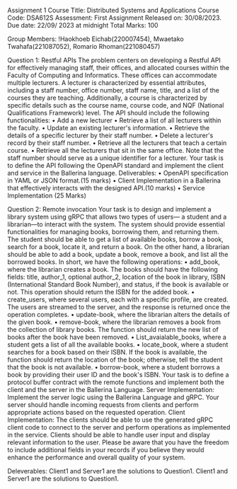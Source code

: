 Assignment 1
Course Title: Distributed Systems and Applications
Course Code: DSA612S
Assessment: First Assignment
Released on: 30/08/2023.
Due date: 22/09/ 2023 at midnight
Total Marks: 100

Group Members: !Haokhoeb Eichab(220007454), Mwaetako Twahafa(221087052), Romario Rhoman(221080457) 

Question 1: Restful APIs
The problem centers on developing a Restful API for effectively managing staff, their offices, and
allocated courses within the Faculty of Computing and Informatics. These offices can
accommodate multiple lecturers. A lecturer is characterized by essential attributes, including a
staff number, office number, staff name, title, and a list of the courses they are teaching.
Additionally, a course is characterized by specific details such as the course name, course code,
and NQF (National Qualifications Framework) level.
The API should include the following functionalities:
• Add a new lecturer
• Retrieve a list of all lecturers within the faculty.
• Update an existing lecturer's information.
• Retrieve the details of a specific lecturer by their staff number.
• Delete a lecturer's record by their staff number.
• Retrieve all the lecturers that teach a certain course.
• Retrieve all the lecturers that sit in the same office.
Note that the staff number should serve as a unique identifier for a lecturer.
Your task is to define the API following the OpenAPI standard and implement the client and
service in the Ballerina language.
Deliverables:
• OpenAPI specification in YAML or JSON format.(15 marks)
• Client Implementation in a Ballerina that effectively interacts with the designed API.(10
marks)
• Service Implementation (25 Marks)


Question 2: Remote invocation
Your task is to design and implement a library system using gRPC that allows two types of users—
a student and a librarian—to interact with the system. The system should provide essential
functionalities for managing books, borrowing them, and returning them. The student should be
able to get a list of available books, borrow a book, search for a book, locate it, and return a book.
On the other hand, a librarian should be able to add a book, update a book, remove a book, and list
all the borrowed books.
In short, we have the following operations:
• add_book, where the librarian creates a book. The books should have the following fields:
title, author_1, optional author_2, location of the book in library, ISBN (International
Standard Book Number), and status, if the book is available or not. This operation should
return the ISBN for the added book.
• create_users, where several users, each with a specific profile, are created. The users are
streamed to the server, and the response is returned once the operation completes.
• update-book, where the librarian alters the details of the given book.
• remove-book, where the librarian removes a book from the collection of library books.
The function should return the new list of books after the book have been removed.
• List_avaialable_books, where a student gets a list of all the available books.
• locate_book, where a student searches for a book based on their ISBN. If the book is
available, the function should return the location of the book; otherwise, tell the student
that the book is not available.
• borrow-book, where a student borrows a book by providing their user ID and the book's
ISBN.
Your task is to define a protocol buffer contract with the remote functions and implement both the
client and the server in the Ballerina Language.
Server Implementation:
Implement the server logic using the Ballerina Language and gRPC. Your server should handle
incoming requests from clients and perform appropriate actions based on the requested operation.
Client Implementation:
The clients should be able to use the generated gRPC client code to connect to the server and
perform operations as implemented in the service. Clients should be able to handle user input and
display relevant information to the user.
Please be aware that you have the freedom to include additional fields in your records if you
believe they would enhance the performance and overall quality of your system.


Deleverables:
Client1 and Server1 are the solutions to Question1.
Client1 and Server1 are the solutions to Question1.




